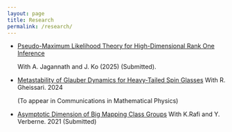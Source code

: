 ```yaml
---
layout: page
title: Research
permalink: /research/
---
```

- [Pseudo-Maximum Likelihood Theory for High-Dimensional Rank One Inference](https://arxiv.org/abs/2503.01708)

  With A. Jagannath and J. Ko (2025) (Submitted). 
- [Metastability of Glauber Dynamics for Heavy-Tailed Spin Glasses](https://arxiv.org/abs/2407.11874) With R. Gheissari. 2024

  (To appear in Communications in Mathematical Physics)
- [Asymptotic Dimension of Big Mapping Class Groups](https://arxiv.org/abs/2110.03087) With K.Rafi and Y. Verberne. 2021 (Submitted)
